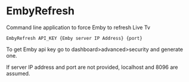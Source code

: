 # EmbyRefresh

Command line application to force Emby to refresh Live Tv
```
EmbyRefresh API_KEY {Emby server IP Address} {port}
```

To get Emby api key go to dashboard>advanced>security and generate one.

If server IP address and port are not provided, localhost and 8096 are assumed.
